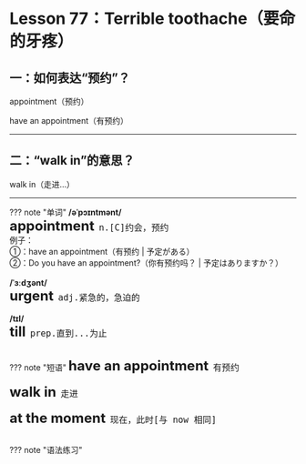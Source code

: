 # Lesson 77：Terrible toothache（要命的牙疼）


## 一：如何表达“预约”？

appointment（预约）

have an appointment（有预约）


---
## 二：“walk in”的意思？

walk in（走进...）


---
??? note "单词"
    **/əˈpɔɪntmənt/**<br>
    <font size=5>**appointment**</font>&nbsp;&nbsp;<font size=4>`n.[C]约会，预约`</font><br>
    例子：<br>
    ①：have an appointment（有预约 | 予定がある）<br>
    ②：Do you have an appointment?（你有预约吗？ | 予定はありますか？）<br>
    <br>
    **/ˈɜːdʒənt/**<br>
    <font size=5>**urgent**</font>&nbsp;&nbsp;<font size=4>`adj.紧急的，急迫的`</font><br>
    <br>
    **/tɪl/**<br>
    <font size=5>**till**</font>&nbsp;&nbsp;<font size=4>`prep.直到...为止`</font><br>
    <br>


??? note "短语"
    <font size=5>**have an appointment**</font>&nbsp;&nbsp;<font size=4>`有预约`</font><br>
    <br>
    <font size=5>**walk in**</font>&nbsp;&nbsp;<font size=4>`走进`</font><br>
    <br>
    <font size=5>**at the moment**</font>&nbsp;&nbsp;<font size=4>`现在，此时[与 now 相同]`</font><br>
    <br>


??? note "语法练习"

